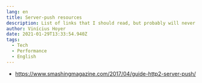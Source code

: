 ```yaml
---
lang: en
title: Server-push resources
description: List of links that I should read, but probably will never
author: Vinícius Hoyer
date: 2021-01-29T13:33:54.940Z
tags:
  - Tech
  - Performance
  - English
---
```

- <https://www.smashingmagazine.com/2017/04/guide-http2-server-push/>